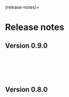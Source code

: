 (release-notes)=

# Release notes

## Version 0.9.0
```{include} /release-notes/0.9.5.md
``````

```{include} /release-notes/0.9.4.md
``````

```{include} /release-notes/0.9.3.md
``````

```{include} /release-notes/0.9.2.md
``````

```{include} /release-notes/0.9.1.md
``````

```{include} /release-notes/0.9.0.md
```

## Version 0.8.0

```{include} /release-notes/0.8.1.md
```
```{include} /release-notes/0.8.0.md
```
